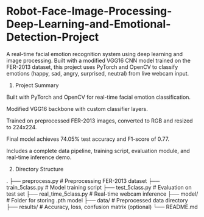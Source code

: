 # Robot-Face-Image-Processing-Deep-Learning-and-Emotional-Detection-Project
A real-time facial emotion recognition system using deep learning and image processing. Built with a modified VGG16 CNN model trained on the FER-2013 dataset, this project uses PyTorch and OpenCV to classify emotions (happy, sad, angry, surprised, neutral) from live webcam input.

1. Project Summary
   
Built with PyTorch and OpenCV for real-time facial emotion classification.

Modified VGG16 backbone with custom classifier layers.

Trained on preprocessed FER-2013 images, converted to RGB and resized to 224x224.

Final model achieves 74.05% test accuracy and F1-score of 0.77.

Includes a complete data pipeline, training script, evaluation module, and real-time inference demo.

2. Directory Structure

.
├── preprocess.py              # Preprocessing FER-2013 dataset
├── train_5class.py            # Model training script
├── test_5class.py             # Evaluation on test set
├── real_time_5class.py        # Real-time webcam inference
├── model/                     # Folder for storing .pth model
├── data/                      # Preprocessed data directory
├── results/                   # Accuracy, loss, confusion matrix (optional)
└── README.md
